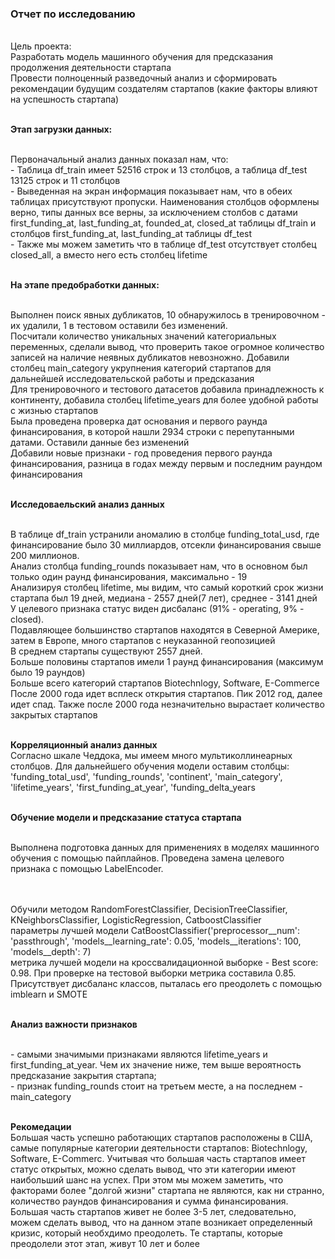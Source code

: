 ### Отчет по исследованию

<br> Цель проекта:
<br> Разработать модель машинного обучения для предсказания продолжения деятельности стартапа
<br> Провести полноценный разведочный анализ и сформировать рекомендации будущим создателям стартапов (какие факторы влияют на успешность стартапа)


<br><b>Этап загрузки данных: </b>

<br>Первоначальный анализ данных показал нам, что:
<br>- Таблица df_train имеет 52516 строк и 13 столбцов, а таблица df_test 13125 строк и 11 столбцов
<br>- Выведенная на экран информация показывает нам, что в обеих таблицах присутствуют пропуски. Наименования столбцов оформлены верно, типы данных все верны, за исключением столбов с датами first_funding_at, last_funding_at, founded_at, closed_at таблицы df_train и столбцов first_funding_at, last_funding_at таблицы df_test
<br>- Также мы можем заметить что в таблице df_test отсутствует столбец closed_all, а вместо него есть столбец lifetime

<br><b>На этапе предобработки данных:</b>

<br> Выполнен поиск явных дубликатов, 10 обнаружилось в тренировочном - их удалили, 1 в тестовом оставили без изменений. 
<br> Посчитали количество уникальных значений категориальных переменных, сделали вывод, что проверить такое огромное количество записей на наличие неявных дубликатов невозножно. Добавили столбец main_category укрупнения категорий стартапов для дальнейшей исследовательской работы и предсказания
<br>Для тренировочного и тестового датасетов добавила принадлежность к континенту, добавила столбец lifetime_years для более удобной работы с жизнью стартапов
<br> Была проведена проверка дат основания и первого раунда финансирования, в которой нашли 2934 строки с перепутанными датами. Оставили данные без изменений
<br> Добавили новые признаки - год проведения первого раунда финансирования, разница в годах между первым и последним раундом финансирования

<br><b>Исследоваельский анализ данных</b>

<br> В таблице df_train устранили аномалию в столбце funding_total_usd, где финансирование было 30 миллиардов, отсекли финансирования свыше 200 миллионов.
<br>Анализ столбца funding_rounds показывает нам, что в основном был только один раунд финансирования, максимально - 19
<br>Анализируя столбец lifetime, мы видим, что самый короткий срок жизни стартапа был 19 дней, медиана - 2557 дней(7 лет), среднее - 3141 дней
<br>У целевого признака статус виден дисбаланс (91% - operating, 9% - closed).
<br> Подавляющее большинство стартапов находятся в Северной Америке, затем в Европе, много стартапов с неуказанной геопозицией
<br>В среднем стартапы существуют 2557 дней.
<br>Больше половины стартапов имели 1 раунд финансирования (максимум было 19 раундов)
<br>Больше всего категорий стартапов Biotechnlogy, Software, E-Commerce
<br>После 2000 года идет всплеск открытия стартапов. Пик 2012 год, далее идет спад. Также после 2000 года незначительно вырастает количество закрытых стартапов 

<br><b>Корреляционный анализ данных</b>
<br>Согласно шкале Чеддока, мы имеем много мультиколлинеарных столбцов. Для дальнейшего обучения модели оставим столбцы: 'funding_total_usd', 'funding_rounds', 'continent', 'main_category', 'lifetime_years', 'first_funding_at_year', 'funding_delta_years

<br><b>Обучение модели и предсказание статуса стартапа</b>

<br>Выполнена подготовка данных для применениях в моделях машинного обучения с помощью пайплайнов. Проведена замена целевого признака с помощью LabelEncoder.

<br><br>Обучили методом RandomForestClassifier, DecisionTreeClassifier, KNeighborsClassifier, LogisticRegression, CatboostClassifier
<br>параметры лучшей модели CatBoostClassifier('preprocessor__num': 'passthrough', 'models__learning_rate': 0.05, 'models__iterations': 100, 'models__depth': 7)
<br>метрика лучшей модели на кроссвалидационной выборке - Best score: 0.98. При проверке на тестовой выборки метрика составила 0.85. Присутствует дисбаланс классов, пыталась его преодолеть с помощью imblearn и SMOTE

<br><b>Анализ важности признаков</b>

<br>- самыми значимыми признаками являются lifetime_years и first_funding_at_year. Чем их значение ниже, тем выше вероятность предсказание закрытия стартапа;
<br>- признак funding_rounds стоит на третьем месте, а на последнем - main_category

<br><b>Рекомедации</b>
<br> Большая часть успешно работающих стартапов расположены в США, самые популярные категории деятельности стартапов: Biotechnlogy, Software, E-Commerc. Учитывая что большая часть стартапов имеет статус открытых, можно сделать вывод, что эти категории имеют наибольший шанс на успех. При этом мы можем заметить, что факторами более "долгой жизни" стартапа не являются, как ни странно, количество раундов финансирования и сумма финансирования. Большая часть стартапов живет не более 3-5 лет, следовательно, можем сделать вывод, что на данном этапе возникает определенный кризис, который необхдимо преодолеть. Те стартапы, которые преодолели этот этап, живут 10 лет и более
